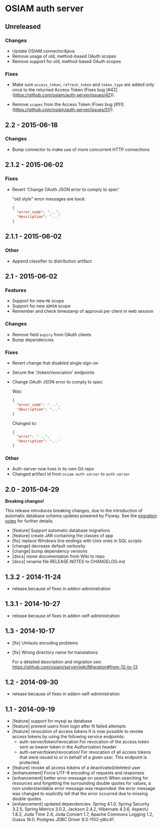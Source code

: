# OSIAM auth server

## Unreleased

### Changes

- Update OSIAM connector4java
- Remove usage of old, method-based OAuth scopes
- Remove support for old, method-based OAuth scopes

### Fixes

- Make sure `access_token`, `refresh_token` and `token_type` are added only
  once to the returned Access Token (Fixes bug [#42]
  (https://github.com/osiam/auth-server/issues/42)).

- Remove `scopes` from the Access Token (Fixes bug [#51]
  (https://github.com/osiam/auth-server/issues/51)).

## 2.2 - 2015-06-18

### Changes

- Bump connector to make use of more concurrent HTTP connections

## 2.1.2 - 2015-06-02

### Fixes

- Revert 'Change OAuth JSON error to comply to spec'

    "old style" error messages are back:
    ```json
    {
      "error_code": "...",
      "description": "..."
    }
    ```

## 2.1.1 - 2015-06-02

### Other

- Append classifier to distribution artifact

## 2.1 - 2015-06-02

### Features

- Support for new `ME` scope
- Support for new `ADMIN` scope
- Remember and check timestamp of approval per client in web session

### Changes

- Remove field `expiry` from OAuth clients
- Bump dependencies

### Fixes

- Revert change that disabled single sign-on
- Secure the '/token/revocation' endpoints
- Change OAuth JSON error to comply to spec

    Was:
    ```json
    {
      "error_code": "...",
      "description": "..."
    }
    ```

    Changed to:
    ```json
    {
      "error": "...",
      "description": "..."
    }
    ```

### Other

- Auth-server now lives in its own Git repo
- Changed artifact id from `osiam-auth-server` to `auth-server`

## 2.0 - 2015-04-29

**Breaking changes!**

This release introduces breaking changes, due to the introduction of automatic
database schema updates powered by Flyway. See the
[migration notes](docs/Migration.md#from-13x-to-20) for further details.

- [feature] Support automatic database migrations
- [feature] create JAR containing the classes of app
- [fix] replace Windows line endings with Unix ones in SQL scripts
- [change] decrease default verbosity
- [change] bump dependency versions
- [docs] move documentation from Wiki to repo
- [docs] rename file RELEASE.NOTES to CHANGELOG.md

## 1.3.2 - 2014-11-24
- release because of fixes in addon-administration

## 1.3.1 - 2014-10-27
- release because of fixes in addon-self-administration

## 1.3 - 2014-10-17
- [fix] Umlauts encoding problems
- [fix] Wrong directory name for translations

  For a detailed description and migration see:
  https://github.com/osiam/server/wiki/Migration#from-12-to-13

## 1.2 - 2014-09-30
- release because of fixes in addon-self-administration

## 1.1 - 2014-09-19
- [feature] support for mysql as database
- [feature] prevent users from login after N failed attempts
- [feature] revocation of access tokens
  It is now possible to revoke access tokens by using the following service
  endpoints:
  * auth-server/token/revocation
    For revocation of the access token sent as bearer token in the
    Authorization header
  * auth-server/token/revocation/<uuid of user>
    For revocation of all access tokens that were issued to or in behalf of a
    given user. This endpoint is protected.
- [feature] revoke all access tokens of a deactivated/deleted user
- [enhancement] Force UTF-8 encoding of requests and responses
- [enhancement] better error message on search
  When searching for resources and forgetting the surrounding double quotes for
  values, a non-understandable error message was responded. the error message
  was changed to explicitly tell that the error occurred due to missing
  double quotes.
- [enhancement] updated dependencies: Spring 4.1.0, Spring Security 3.2.5,
  Spring Metrics 3.0.2, Jackson 2.4.2, Hibernate 4.3.6, AspectJ 1.8.2,
  Joda Time 2.4, Joda Convert 1.7, Apache Commons Logging 1.2, Guava 18.0,
  Postgres JDBC Driver 9.3-1102-jdbc41
